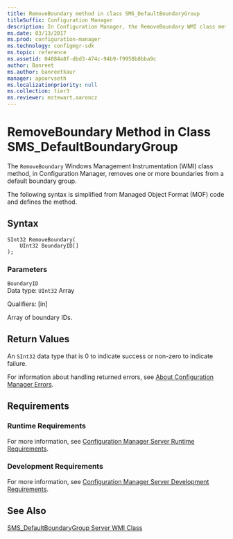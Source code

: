 ```yaml
---
title: RemoveBoundary method in class SMS_DefaultBoundaryGroup
titleSuffix: Configuration Manager
description: In Configuration Manager, the RemoveBoundary WMI class method removes one or more boundaries from a default boundary group.
ms.date: 03/13/2017
ms.prod: configuration-manager
ms.technology: configmgr-sdk
ms.topic: reference
ms.assetid: 04084a8f-dbd3-474c-94b9-f9958b8bba9c
author: Banreet
ms.author: banreetkaur
manager: apoorvseth
ms.localizationpriority: null
ms.collection: tier3
ms.reviewer: mstewart,aaroncz 
---
```

# RemoveBoundary Method in Class SMS_DefaultBoundaryGroup
 The `RemoveBoundary` Windows Management Instrumentation (WMI) class method, in Configuration Manager, removes one or more boundaries from a default boundary group.  

 The following syntax is simplified from Managed Object Format (MOF) code and defines the method.  

## Syntax  

```  
SInt32 RemoveBoundary(  
    UInt32 BoundaryID[]   
);  
```  

### Parameters  
 `BoundaryID`  
 Data type: `UInt32` Array

 Qualifiers: [in]  

 Array of boundary IDs.  

## Return Values  
 An `SInt32` data type that is 0 to indicate success or non-zero to indicate failure.  

 For information about handling returned errors, see [About Configuration Manager Errors](../../../../../develop/core/understand/about-configuration-manager-errors.md).  

## Requirements  

### Runtime Requirements  
 For more information, see [Configuration Manager Server Runtime Requirements](../../../../../develop/core/reqs/server-runtime-requirements.md).  

### Development Requirements  
 For more information, see [Configuration Manager Server Development Requirements](../../../../../develop/core/reqs/server-development-requirements.md).  

## See Also  
 [SMS_DefaultBoundaryGroup Server WMI Class](../../../../../develop/reference/core/servers/configure/sms-defaultboundarygroup-server-wmi-class.md)
